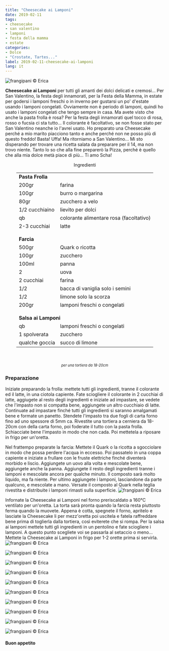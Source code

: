 ```yaml
---
title: "Cheesecake ai Lamponi"
date: 2019-02-11
tags:
- cheesecake
- san valentino
- lamponi
- festa della mamma
- estate
categories:
- Dolce
- "Crostate, Tartes..."
label: 2019-02-11-cheesecake-ai-lamponi
lang: it
---
```

![](header.jpeg "frangipani © Erica")

**Cheesecake ai Lamponi** per tutti gli amanti dei dolci delicati e cremosi... Per San Valentino, la festa degli innamorati, per la Festa della Mamma, in estate per godersi i lamponi freschi o in inverno per gustarsi un po' d'estate usando i lamponi congelati. Ovviamente non è periodo di lamponi, quindi ho usato i lamponi congelati che tengo sempre in casa. Ma avete visto che anche la pasta frolla è rosa? Per la festa degli innamorati quel tocco di rosa, rosso o fucsia ci sta tutto... Il colorante è facoltativo, se non fosse stato per San Valentino neanche io l'avrei usato. Ho preparato una Cheesecake perché a mio marito piacciono tanto e anche perché non ne posso più di questo freddo! Basta! Uffa! Ma ritorniamo a San Valentino... Mi sto disperando per trovare una ricetta salata da preparare per il 14, ma non trovo niente. Tanto lo so che alla fine preparerò la Pizza, perché è quello che alla mia dolce metà piace di più...
Ti amo Scha!


<div id="wrapper" style="text-align: center">
  <div id="yourdiv" style="display: inline-block;">
    <div class="ingredients" itemscope itemtype="http://schema.org/Recipe">
      <span itemprop="name" style="display:none;">Cheesecake ai Lamponi</span>
      <span itemprop="recipeCategory" style="display:none;">Dolce</span>
      <img itemprop="image" style="display:none;" class="ignore-gallery-item" src="header.jpeg"/>
      <span itemprop="author" style="display:none;">Erica Raiano</span>
      <span itemprop="description" style="display:none;">Cheesecake ai Lamponi per tutti gli amanti dei dolci delicati e cremosi. Per San Valentino, la festa degli innamorati, per la Festa della Mamma...</span>
      <div class="ingredients-title">Ingredienti</div>
      <table>
        <tbody>
          <tr>
            <td colspan="2"><b>Pasta Frolla</b></td>
          </tr>
          <tr itemprop="recipeIngredient">
            <td>200gr</td>
            <td>farina</td>
          </tr>
          <tr itemprop="recipeIngredient">
            <td>100gr</td>
            <td>burro o margarina</td>
          </tr>
          <tr itemprop="recipeIngredient">
            <td>80gr</td>
            <td>zucchero a velo</td>
          </tr>
          <tr itemprop="recipeIngredient">
            <td>1/2 cucchiaino</td>
            <td>lievito per dolci</td>
          </tr>
          <tr itemprop="recipeIngredient">
            <td>qb</td>
            <td>colorante alimentare rosa (facoltativo)</td>
          </tr>
          <tr itemprop="recipeIngredient">
            <td>2-3 cucchiai</td>
            <td>latte</td>
          </tr>
          <tr style="height: 15px;"></tr>
          <tr>          
            <td colspan="2"><b>Farcia</b></td>
          </tr>      
          <tr itemprop="recipeIngredient">
            <td>500gr</td>
            <td>Quark o ricotta</td>
          </tr>
          <tr itemprop="recipeIngredient">
            <td>100gr</td>
            <td>zucchero</td>
          </tr>
          <tr itemprop="recipeIngredient">
            <td>100ml</td>
            <td>panna</td>
          </tr>
          <tr itemprop="recipeIngredient">
            <td>2</td>
            <td>uova</td>
          </tr>
          <tr itemprop="recipeIngredient">
            <td>2 cucchiai</td>
            <td>farina</td>
          </tr>
          <tr itemprop="recipeIngredient">
            <td>1/2</td>
            <td>bacca di vaniglia solo i semini</td>
          </tr>
          <tr itemprop="recipeIngredient">
            <td>1/2</td>
            <td>limone solo la scorza</td>
          </tr>
          <tr itemprop="recipeIngredient">
            <td>200gr</td>
            <td>lamponi freschi o congelati</td>
          </tr>
          <tr style="height: 15px;"></tr>
          <tr>          
            <td colspan="2"><b>Salsa ai Lamponi</b></td>
          </tr>      
          <tr itemprop="recipeIngredient">
            <td>qb</td>
            <td>lamponi freschi o congelati</td>
          </tr>
          <tr itemprop="recipeIngredient">
            <td>1 spolverata</td>
            <td>zucchero</td>
          </tr>
          <tr itemprop="recipeIngredient">
            <td>qualche goccia</td>
            <td>succo di limone</td>  
          </tr>
        </tbody>
      </table>
      <br></br>
      <i class="pull-right" style="font-size: 80%;">per una tortiera da 18-20cm</i>
    </div>
  </div>
</div>


<h3>
  <font color="grey">
    <i class="fa-solid fa-gears"></i>
  </font> Preparazione
</h3>

Iniziate preparando la frolla: mettete tutti gli ingredienti, tranne il colorante ed il latte, in una ciotola capiente. Fate sciogliere il colorante in 2 cucchiai di latte, aggiugete al resto degli ingredienti e iniziate ad impastare, se vedete che l'impasto non si compatta bene, aggiungete un altro cucchiaio di latte. Continuate ad impastare finché tutti gli ingredienti si saranno amalgamati bene e formate un panetto. Stendete l'impasto tra due fogli di carta forno fino ad uno spessore di 5mm ca. Rivestite una tortiera a cerniera da 18-20cm con della carta forno, poi foderate il tutto con la pasta frolla. Schiacciate bene l'impasto in modo che non cada. Poi mettetela a riposare in frigo per un'oretta.

Nel frattempo preparate la farcia: Mettete il Quark o la ricotta a sgocciolare in modo che possa perdere l'acqua in eccesso. Poi passatelo in una coppa capiente e iniziate a frullare con le fruste elettriche finché diventerà morbido e liscio. Aggiungete un uovo alla volta e mescolate bene, aggiungete anche la panna. Aggiungete il resto degli ingredienti tranne i lamponi e mescolate ancora per qualche minuto. Il composto sarà molto liquido, ma fa niente. Per ultimo aggiungete i lamponi, lasciandone da parte qualcuno, e mescolate a mano. Versate il composto al Quark nella teglia rivestita e distribuite i lamponi rimasti sulla superficie.
![](teglia.jpeg "frangipani © Erica")

Infornate la Cheesecake ai Lamponi nel forno preriscaldato a 160°C ventilato per un'oretta. La torta sarà pronta quando la farcia resta piuttosto ferma quando la muovete. Appena è cotta, spegnete il forno, apritelo e lasciate la Cheesecake li per mezz'oretta poi uscitela e fatela raffreddare bene prima di toglierla dalla tortiera, così eviterete che si rompa. Per la salsa ai lamponi mettete tutti gli ingredienti in un pentolino e fate sciogliere i lamponi. A questo punto scegliete voi se passarla al setaccio o meno... Mettete la Cheesecake ai Lamponi in frigo per 1-2 orette prima si servirla.
![](risultato1.jpeg "frangipani © Erica")

![](risultato2.jpeg "frangipani © Erica")

![](risultato3.jpeg "frangipani © Erica")

![](risultato4.jpeg "frangipani © Erica")

![](risultato5.jpeg "frangipani © Erica")

![](risultato6.jpeg "frangipani © Erica")

![](risultato7.jpeg "frangipani © Erica")

![](risultato8.jpeg "frangipani © Erica")

![](risultato9.jpeg "frangipani © Erica")

![](risultato10.jpeg "frangipani © Erica")

<h4>Buon appetito
  <font color="red">
    <i class="fa-regular fa-face-smile"></i>
  </font>
</h4>
